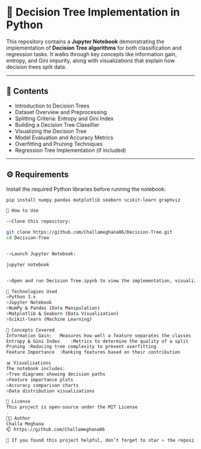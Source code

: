 # 🌳 Decision Tree Implementation in Python

This repository contains a **Jupyter Notebook** demonstrating the implementation of **Decision Tree algorithms** for both classification and regression tasks. It walks through key concepts like information gain, entropy, and Gini impurity, along with visualizations that explain how decision trees split data.

---

## 📘 Contents
- Introduction to Decision Trees  
- Dataset Overview and Preprocessing  
- Splitting Criteria: Entropy and Gini Index  
- Building a Decision Tree Classifier  
- Visualizing the Decision Tree  
- Model Evaluation and Accuracy Metrics  
- Overfitting and Pruning Techniques  
- Regression Tree Implementation (if included)

---

## ⚙️ Requirements
Install the required Python libraries before running the notebook:

```bash
pip install numpy pandas matplotlib seaborn scikit-learn graphviz

🚀 How to Use

->Clone this repository:

git clone https://github.com/Challameghana06/Decision-Tree.git
cd Decision-Tree


->Launch Jupyter Notebook:

jupyter notebook


->Open and run Decision Tree.ipynb to view the implementation, visualizations, and model results.

🧩 Technologies Used
>Python 3.x
>Jupyter Notebook
>NumPy & Pandas (Data Manipulation)
>Matplotlib & Seaborn (Data Visualization)
>Scikit-learn (Machine Learning)

🌲 Concepts Covered
Information Gain:	Measures how well a feature separates the classes
Entropy & Gini Index	:Metrics to determine the quality of a split
Pruning	:Reducing tree complexity to prevent overfitting
Feature Importance	:Ranking features based on their contribution

📊 Visualizations
The notebook includes:
>Tree diagrams showing decision paths
>Feature importance plots
>Accuracy comparison charts
>Data distribution visualizations

📜 License
This project is open-source under the MIT License
.
👩‍💻 Author
Challa Meghana
📫 https://github.com/Challameghana06

🌟 If you found this project helpful, don’t forget to star ⭐ the repository!
